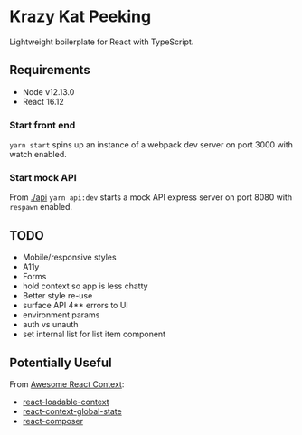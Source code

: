# Krazy Kat Peeking

Lightweight boilerplate for React with TypeScript.

## Requirements

- Node v12.13.0
- React 16.12

### Start front end
`yarn start` spins up an instance of a webpack dev server on port 3000 with watch enabled.

### Start mock API
From [./api](./api) `yarn api:dev` starts a mock API express server on port 8080 with `respawn` enabled.

## TODO

- Mobile/responsive styles
- A11y
- Forms
- hold context so app is less chatty
- Better style re-use
- surface API 4** errors to UI
- environment params
- auth vs unauth
- set internal list for list item component

## Potentially Useful

From [Awesome React Context](https://github.com/diegohaz/awesome-react-context):

- [react-loadable-context](https://github.com/crubier/react-loadable-context)
- [react-context-global-state](https://github.com/dai-shi/react-context-global-state)
- [react-composer](https://github.com/jamesplease/react-composer)
